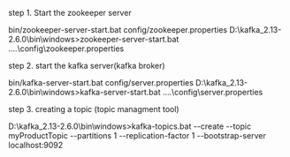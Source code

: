 step 1. Start the zookeeper server

bin/zookeeper-server-start.bat config/zookeeper.properties
D:\kafka_2.13-2.6.0\bin\windows>zookeeper-server-start.bat ..\..\config\zookeeper.properties

step 2. start the kafka server(kafka broker)

bin/kafka-server-start.bat config/server.properties
D:\kafka_2.13-2.6.0\bin\windows>kafka-server-start.bat ..\..\config\server.properties

step 3. creating a topic (topic managment tool)

D:\kafka_2.13-2.6.0\bin\windows>kafka-topics.bat --create --topic myProductTopic --partitions 1 --replication-factor 1 --bootstrap-server localhost:9092